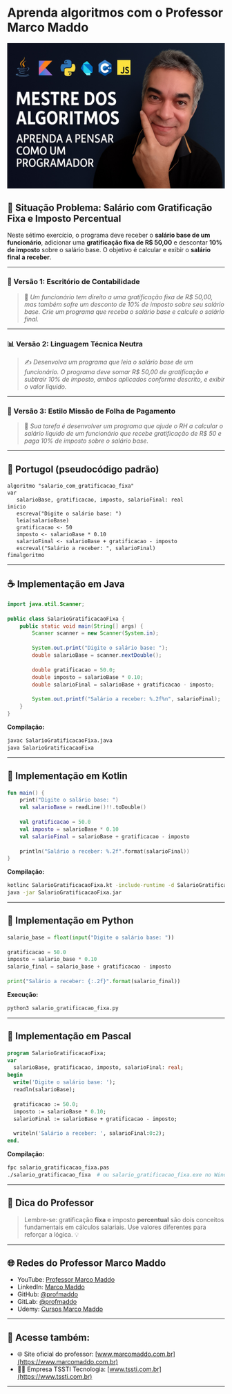 # Aprenda algoritmos com o Professor Marco Maddo
![Mestre dos Algoritmos](https://raw.githubusercontent.com/profmaddo/algoritmos-resolvidos-java-kotlin-python-pascal/main/images/mestre-dos-algoritmos-02.jpeg)
## 🧠 Situação Problema: Salário com Gratificação Fixa e Imposto Percentual

Neste sétimo exercício, o programa deve receber o **salário base de um funcionário**, adicionar uma **gratificação fixa de R$ 50,00** e descontar **10% de imposto** sobre o salário base. O objetivo é calcular e exibir o **salário final a receber**.

---

### 💼 Versão 1: Escritório de Contabilidade
> 🧾 *Um funcionário tem direito a uma gratificação fixa de R$ 50,00, mas também sofre um desconto de 10% de imposto sobre seu salário base. Crie um programa que receba o salário base e calcule o salário final.*

---

### 📊 Versão 2: Linguagem Técnica Neutra
> ✍️ *Desenvolva um programa que leia o salário base de um funcionário. O programa deve somar R$ 50,00 de gratificação e subtrair 10% de imposto, ambos aplicados conforme descrito, e exibir o valor líquido.*

---

### 🚀 Versão 3: Estilo Missão de Folha de Pagamento
> 💼 *Sua tarefa é desenvolver um programa que ajude o RH a calcular o salário líquido de um funcionário que recebe gratificação de R$ 50 e paga 10% de imposto sobre o salário base.*

---

## 💬 Portugol (pseudocódigo padrão)

```portugol
algoritmo "salario_com_gratificacao_fixa"
var
   salarioBase, gratificacao, imposto, salarioFinal: real
inicio
   escreva("Digite o salário base: ")
   leia(salarioBase)
   gratificacao <- 50
   imposto <- salarioBase * 0.10
   salarioFinal <- salarioBase + gratificacao - imposto
   escreval("Salário a receber: ", salarioFinal)
fimalgoritmo
```

---

## ☕ Implementação em Java

```java
import java.util.Scanner;

public class SalarioGratificacaoFixa {
    public static void main(String[] args) {
        Scanner scanner = new Scanner(System.in);

        System.out.print("Digite o salário base: ");
        double salarioBase = scanner.nextDouble();

        double gratificacao = 50.0;
        double imposto = salarioBase * 0.10;
        double salarioFinal = salarioBase + gratificacao - imposto;

        System.out.printf("Salário a receber: %.2f%n", salarioFinal);
    }
}
```

**Compilação:**
```bash
javac SalarioGratificacaoFixa.java
java SalarioGratificacaoFixa
```

---

## 💙 Implementação em Kotlin

```kotlin
fun main() {
    print("Digite o salário base: ")
    val salarioBase = readLine()!!.toDouble()

    val gratificacao = 50.0
    val imposto = salarioBase * 0.10
    val salarioFinal = salarioBase + gratificacao - imposto

    println("Salário a receber: %.2f".format(salarioFinal))
}
```

**Compilação:**
```bash
kotlinc SalarioGratificacaoFixa.kt -include-runtime -d SalarioGratificacaoFixa.jar
java -jar SalarioGratificacaoFixa.jar
```

---

## 🐍 Implementação em Python

```python
salario_base = float(input("Digite o salário base: "))

gratificacao = 50.0
imposto = salario_base * 0.10
salario_final = salario_base + gratificacao - imposto

print("Salário a receber: {:.2f}".format(salario_final))
```

**Execução:**
```bash
python3 salario_gratificacao_fixa.py
```

---

## 🧙 Implementação em Pascal

```pascal
program SalarioGratificacaoFixa;
var
  salarioBase, gratificacao, imposto, salarioFinal: real;
begin
  write('Digite o salário base: ');
  readln(salarioBase);

  gratificacao := 50.0;
  imposto := salarioBase * 0.10;
  salarioFinal := salarioBase + gratificacao - imposto;

  writeln('Salário a receber: ', salarioFinal:0:2);
end.
```

**Compilação:**
```bash
fpc salario_gratificacao_fixa.pas
./salario_gratificacao_fixa  # ou salario_gratificacao_fixa.exe no Windows
```

---

## 🧠 Dica do Professor
> Lembre-se: gratificação **fixa** e imposto **percentual** são dois conceitos fundamentais em cálculos salariais. Use valores diferentes para reforçar a lógica. 💡

---

## 🌐 Redes do Professor Marco Maddo

- YouTube: [Professor Marco Maddo](https://www.youtube.com/@ProfessorMarcoMaddo)
- LinkedIn: [Marco Maddo](https://www.linkedin.com/in/marcomaddo/)
- GitHub: [@profmaddo](https://github.com/profmaddo)
- GitLab: [@profmaddo](https://gitlab.com/profmaddo)
- Udemy: [Cursos Marco Maddo](https://www.udemy.com/user/marcomaddo/)

---

## 🚀 Acesse também:

- 🌐 Site oficial do professor: [www.marcomaddo.com.br](https://www.marcomaddo.com.br)
- 🧑‍💼 Empresa TSSTI Tecnologia: [www.tssti.com.br](https://www.tssti.com.br)

---
